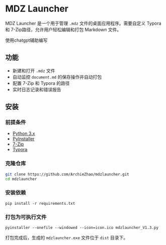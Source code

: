 # MDZ Launcher

MDZ Launcher 是一个用于管理 `.mdz` 文件的桌面应用程序。需要自定义 Typora 和 7-Zip路径，允许用户轻松编辑和打包 Markdown 文件。

使用chatgpt辅助编写

## 功能

- 新建和打开 `.mdz` 文件
- 自动监控 `document.md` 的保存操作并自动打包
- 配置 7-Zip 和 Typora 的路径
- 实时日志记录和错误报告

## 安装

### 前提条件

- [Python 3.x](https://www.python.org/downloads/)
- [PyInstaller](https://www.pyinstaller.org/)
- [7-Zip](https://www.7-zip.org/)
- [Typora](https://typora.io/)

### 克隆仓库

```bash
git clone https://github.com/ArchieZhao/mdzlauncher.git
cd mdzlauncher
```



### 安装依赖

```
pip install -r requirements.txt
```



### 打包为可执行文件

```
pyinstaller --onefile --windowed --icon=icon.ico mdzlauncher_V1.3.py
```

打包完成后，生成的 `mdzlauncher.exe` 文件位于 `dist` 目录下。
